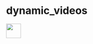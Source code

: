 # dynamic_videos
<img src="(https://github.com/qmeng99/dynamic_videos/blob/main/gifs/3dunet_crop.gif" width="40" height="40" />
